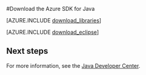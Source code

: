 <properties 
	pageTitle="Download the Azure SDK for Java (Linux)" 
	description="Download the Azure SDK for Java. Code is provided if you are set up to use Maven for build. Install steps provided for the Azure Tookit for Eclipse." 
	services="" 
	documentationCenter="java" 
	authors="rmcmurray" 
	manager="wpickett" 
	editor=""/>

<tags
	ms.service="multiple"
	ms.date="01/09/2016"
	wacn.date=""/>

#Download the Azure SDK for Java

[AZURE.INCLUDE [download_libraries](../includes/download_libraries.md)]

[AZURE.INCLUDE [download_eclipse](../includes/download_eclipse.md)]

## Next steps

For more information, see the [Java Developer Center](/develop/java/).
